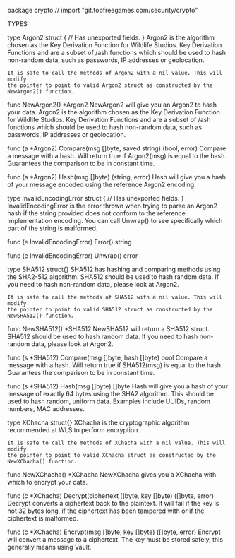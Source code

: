 
package crypto // import "git.topfreegames.com/security/crypto"


TYPES

type Argon2 struct {
	// Has unexported fields.
}
    Argon2 is the algorithm chosen as the Key Derivation Function for Wildlife
    Studios. Key Derivation Functions and are a subset of /ash functions which
    should be used to hash non-random data, such as passwords, IP addresses or
    geolocation.

    It is safe to call the methods of Argon2 with a nil value. This will modify
    the pointer to point to valid Argon2 struct as constructed by the
    NewArgon2() function.

func NewArgon2() *Argon2
    NewArgon2 will give you an Argon2 to hash your data. Argon2 is the algorithm
    chosen as the Key Derivation Function for Wildlife Studios. Key Derivation
    Functions and are a subset of /ash functions which should be used to hash
    non-random data, such as passwords, IP addresses or geolocation.

func (a *Argon2) Compare(msg []byte, saved string) (bool, error)
    Compare a message with a hash. Will return true if Argon2(msg) is equal to
    the hash. Guarantees the comparison to be in constant time.

func (a *Argon2) Hash(msg []byte) (string, error)
    Hash will give you a hash of your message encoded using the reference Argon2
    encoding.

type InvalidEncodingError struct {
	// Has unexported fields.
}
    InvalidEncodingError is the error thrown when trying to parse an Argon2 hash
    if the string provided does not conform to the reference implementation
    encoding. You can call Unwrap() to see specifically which part of the string
    is malformed.

func (e InvalidEncodingError) Error() string

func (e InvalidEncodingError) Unwrap() error

type SHA512 struct{}
    SHA512 has hashing and comparing methods using the SHA2-512 algorithm.
    SHA512 should be used to hash random data. If you need to hash non-random
    data, please look at Argon2.

    It is safe to call the methods of SHA512 with a nil value. This will modify
    the pointer to point to valid SHA512 struct as constructed by the
    NewSHA512() function.

func NewSHA512() *SHA512
    NewSHA512 will return a SHA512 struct. SHA512 should be used to hash random
    data. If you need to hash non-random data, please look at Argon2.

func (s *SHA512) Compare(msg []byte, hash []byte) bool
    Compare a message with a hash. Will return true if SHA512(msg) is equal to
    the hash. Guarantees the comparison to be in constant time.

func (s *SHA512) Hash(msg []byte) []byte
    Hash will give you a hash of your message of exactly 64 bytes using the SHA2
    algorithm. This should be used to hash random, uniform data. Examples
    include UUIDs, random numbers, MAC addresses.

type XChacha struct{}
    XChacha is the cryptographic algorithm recommended at WLS to perform
    encryption.

    It is safe to call the methods of XChacha with a nil value. This will modify
    the pointer to point to valid XChacha struct as constructed by the
    NewXChacha() function.

func NewXChacha() *XChacha
    NewXChacha gives you a XChacha with which to encrypt your data.

func (c *XChacha) Decrypt(ciphertext []byte, key []byte) ([]byte, error)
    Decrypt converts a ciphertext back to the plaintext. It will fail if the key
    is not 32 bytes long, if the ciphertext has been tampered with or if the
    ciphertext is malformed.

func (c *XChacha) Encrypt(msg []byte, key []byte) ([]byte, error)
    Encrypt will convert a message to a ciphertext. The key must be stored
    safely, this generally means using Vault.

